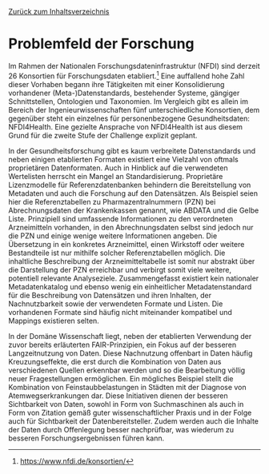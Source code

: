[Zurück zum Inhaltsverzeichnis](https://healthdcat-ap-de.github.io/healthdcat-ap.de/report_stage_1.html)
# Problemfeld der Forschung
Im Rahmen der Nationalen Forschungsdateninfrastruktur (NFDI) sind derzeit 26 Konsortien für Forschungsdaten etabliert.[^27] Eine auffallend hohe Zahl dieser Vorhaben begann ihre Tätigkeiten mit einer Konsolidierung vorhandener (Meta-)Datenstandards, bestehender Systeme, gängiger Schnittstellen, Ontologien und Taxonomien. Im Vergleich gibt es allein im Bereich der Ingenieurwissenschaften fünf unterschiedliche Konsortien, dem gegenüber steht ein einzelnes für personenbezogene Gesundheitsdaten: NFDI4Health. Eine gezielte Ansprache von NFDI4Health ist aus diesem Grund für die zweite Stufe der Challenge explizit geplant.

In der Gesundheitsforschung gibt es kaum verbreitete Datenstandards und neben einigen etablierten Formaten existiert eine Vielzahl von oftmals proprietären Datenformaten. Auch in Hinblick auf die verwendeten Wertelisten herrscht ein Mangel an Standardisierung. Proprietäre Lizenzmodelle für Referenzdatenbanken behindern die Bereitstellung von Metadaten und auch die Forschung auf den Datensätzen. Als Beispiel seien hier die Referenztabellen zu Pharmazentralnummern (PZN) bei Abrechnungsdaten der Krankenkassen genannt, wie ABDATA und die Gelbe Liste. Prinzipiell sind umfassende Informationen zu den verordneten Arzneimitteln vorhanden, in den Abrechnungsdaten selbst sind jedoch nur die PZN und einige wenige weitere Informationen angeben. Die Übersetzung in ein konkretes Arzneimittel, einen Wirkstoff oder weitere Bestandteile ist nur mithilfe solcher Referenztabellen möglich. Die inhaltliche Beschreibung der Arzneimitteltabelle ist somit nur abstrakt über die Darstellung der PZN erreichbar und verbirgt somit viele weitere, potentiell relevante Analyseziele.
Zusammengefasst existiert kein nationaler Metadatenkatalog und ebenso wenig ein einheitlicher Metadatenstandard für die Beschreibung von Datensätzen und ihren Inhalten, der Nachnutzbarkeit sowie der verwendeten Formate und Listen. Die vorhandenen Formate sind häufig nicht miteinander kompatibel und Mappings existieren selten.

In der Domäne Wissenschaft liegt, neben der etablierten Verwendung der zuvor bereits erläuterten FAIR-Prinzipien, ein Fokus auf der besseren Langzeitnutzung von Daten. Diese Nachnutzung offenbart in Daten häufig Kreuzungseffekte, die erst durch die Kombination von Daten aus verschiedenen Quellen erkennbar werden und so die Bearbeitung völlig neuer Fragestellungen ermöglichen. Ein mögliches Beispiel stellt die Kombination von Feinstaubbelastungen in Städten mit der Diagnose von Atemwegserkrankungen dar. Diese Initiativen dienen der besseren Sichtbarkeit von Daten, sowohl in Form von Suchmaschinen als auch in Form von Zitation gemäß guter wissenschaftlicher Praxis und in der Folge auch für Sichtbarkeit der Datenbereitsteller. Zudem werden auch die Inhalte der Daten durch Offenlegung besser nachprüfbar, was wiederum zu besseren Forschungsergebnissen führen kann.


[^27]: https://www.nfdi.de/konsortien/
